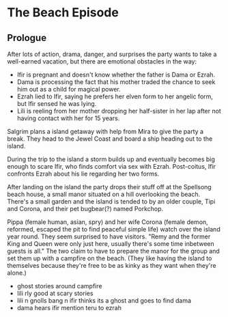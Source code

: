 # The Beach Episode

## Prologue
After lots of action, drama, danger, and surprises the party wants to take a well-earned vacation, but there are emotional obstacles in the way:

- Ifir is pregnant and doesn't know whether the father is Dama or Ezrah.
- Dama is processing the fact that his mother traded the chance to seek him out as a child for magical power.
- Ezrah lied to Ifir, saying he prefers her elven form to her angelic form, but Ifir sensed he was lying.
- Lili is reeling from her mother dropping her half-sister in her lap after not having contact with her for 15 years.

Salgrim plans a island getaway with help from Mira to give the party a break. They head to the Jewel Coast and board a ship heading out to the island.

During the trip to the island a storm builds up and eventually becomes big enough to scare Ifir, who finds comfort via sex with Ezrah. Post-coitus, Ifir confronts Ezrah about his lie regarding her two forms.

After landing on the island the party drops their stuff off at the Spellsong beach house, a small manor situated on a hill overlooking the beach. There's a small garden and the island is tended to by an older couple, Tipi and Corona, and their pet bugbear(?) named Porkchop.

Pippa (female human, asian, spry) and her wife Corona (female demon, reformed, escaped the pit to find peaceful simple life) watch over the island year round. They seem surprised to have visitors. "Remy and the former King and Queen were only just here, usually there's some time inbetween guests is all." The two claim to have to prepare the manor for the group and set them up with a campfire on the beach. (They like having the island to themselves because they're free to be as kinky as they want when they're alone.)



- ghost stories around campfire
- lili rly good at scary stories
- lili n gnolls bang n ifir thinks its a ghost and goes to find dama
- dama hears ifir mention teru to ezrah